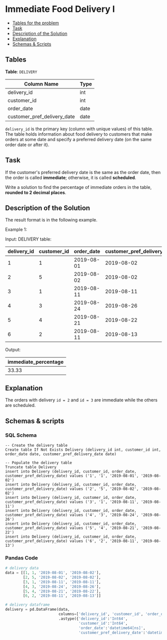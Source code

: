 # Immediate Food Delivery I

- [Tables for the problem](#tables)
- [Task](#task)
- [Description of the Solution](#description-of-the-solution)
- [Explanation](#explanation)
- [Schemas & Scripts](#schemas--scripts)

## Tables 

**Table**: `DELIVERY`

| Column Name                 | Type |
|-----------------------------|------|
| delivery_id                 | int  |
| customer_id                 | int  |
| order_date                  | date |
| customer_pref_delivery_date | date |

`delivery_id` is the primary key (column with unique values) of this table.
The table holds information about food delivery to customers that make orders at some date and 
specify a preferred delivery date (on the same order date or after it).

## Task

If the customer's preferred delivery date is the same as the order date, then the order is called 
**immediate**; otherwise, it is called **scheduled**.

Write a solution to find the percentage of immediate orders in the table, **rounded to 2 decimal places**.

## Description of the Solution ##

The result format is in the following example.

Example 1:

Input: 
DELIVERY table:

| delivery_id | customer_id | order_date | customer_pref_delivery_date |
|-------------|-------------|------------|-----------------------------|
| 1           | 1           | 2019-08-01 | 2019-08-02                  |
| 2           | 5           | 2019-08-02 | 2019-08-02                  |
| 3           | 1           | 2019-08-11 | 2019-08-11                  |
| 4           | 3           | 2019-08-24 | 2019-08-26                  |
| 5           | 4           | 2019-08-21 | 2019-08-22                  |
| 6           | 2           | 2019-08-11 | 2019-08-13                  |

Output: 

| immediate_percentage |
|----------------------|
| 33.33                |

## Explanation ##

The orders with delivery `id = 2` and `id = 3` are immediate while the others are scheduled.

## Schemas & scripts

### SQL Schema

```genericsql
-- Create the delivery table
Create table If Not Exists Delivery (delivery_id int, customer_id int, order_date date, customer_pref_delivery_date date)
    
-- Populate the delivery table
Truncate table Delivery
insert into Delivery (delivery_id, customer_id, order_date, customer_pref_delivery_date) values ('1', '1', '2019-08-01', '2019-08-02')
insert into Delivery (delivery_id, customer_id, order_date, customer_pref_delivery_date) values ('2', '5', '2019-08-02', '2019-08-02')
insert into Delivery (delivery_id, customer_id, order_date, customer_pref_delivery_date) values ('3', '1', '2019-08-11', '2019-08-11')
insert into Delivery (delivery_id, customer_id, order_date, customer_pref_delivery_date) values ('4', '3', '2019-08-24', '2019-08-26')
insert into Delivery (delivery_id, customer_id, order_date, customer_pref_delivery_date) values ('5', '4', '2019-08-21', '2019-08-22')
insert into Delivery (delivery_id, customer_id, order_date, customer_pref_delivery_date) values ('6', '2', '2019-08-11', '2019-08-13')
```

### Pandas Code

```python
# delivery data
data = [[1, 1, '2019-08-01', '2019-08-02'], 
        [2, 5, '2019-08-02', '2019-08-02'], 
        [3, 1, '2019-08-11', '2019-08-11'], 
        [4, 3, '2019-08-24', '2019-08-26'], 
        [5, 4, '2019-08-21', '2019-08-22'], 
        [6, 2, '2019-08-11', '2019-08-13']]

# delivery dataframe
delivery = pd.DataFrame(data, 
                        columns=['delivery_id', 'customer_id', 'order_date', 'customer_pref_delivery_date']) \
                        .astype({'delivery_id':'Int64', 
                                 'customer_id':'Int64', 
                                 'order_date':'datetime64[ns]', 
                                 'customer_pref_delivery_date':'datetime64[ns]'})
```